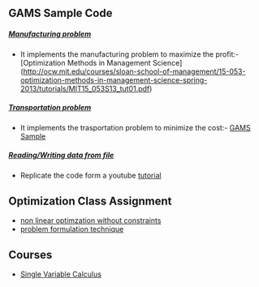 ## GAMS Sample Code

##### [Manufacturing problem](https://github.com/dtripathy10/GAMS_Tutorial/blob/master/manufactruring.gms)

+ It implements the manufacturing problem to maximize the profit:- [Optimization Methods in Management Science]
(http://ocw.mit.edu/courses/sloan-school-of-management/15-053-optimization-methods-in-management-science-spring-2013/tutorials/MIT15_053S13_tut01.pdf)

##### [Transportation problem](https://github.com/dtripathy10/GAMS-Sample/blob/master/transportation.gms)

+ It implements the trasportation problem to minimize the cost:- [GAMS Sample](http://www.gams.com/docs/example.htm)


##### [Reading/Writing data from file](https://github.com/dtripathy10/GAMS-Sample/blob/master/file_io.gms)

+ Replicate the code form a youtube [tutorial](https://www.youtube.com/watch?v=5PEjOUOL3sU)


## Optimization Class Assignment

+ [non linear optimzation without constraints](https://github.com/dtripathy10/GAMS-Sample/blob/master/non_linear.gms)
+ [problem formulation technique](https://github.com/dtripathy10/GAMS-Sample/blob/master/problem_formulation.md)


## Courses

+ [Single Variable Calculus](https://github.com/dtripathy10/GAMS-Sample/blob/master/courses/Single%20Variable%20Calculus/Single%20Variable%20Calculus.md)


